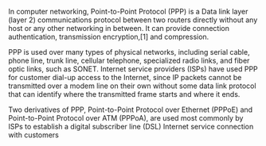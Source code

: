 In computer networking, Point-to-Point Protocol (PPP) is a Data link layer (layer 2) communications protocol between two routers directly without any host or any other networking in between. It can provide connection authentication, transmission encryption,[1] and compression.

PPP is used over many types of physical networks, including serial cable, phone line, trunk line, cellular telephone, specialized radio links, and fiber optic links, such as SONET. Internet service providers (ISPs) have used PPP for customer dial-up access to the Internet, since IP packets cannot be transmitted over a modem line on their own without some data link protocol that can identify where the transmitted frame starts and where it ends.

Two derivatives of PPP, Point-to-Point Protocol over Ethernet (PPPoE) and Point-to-Point Protocol over ATM (PPPoA), are used most commonly by ISPs to establish a digital subscriber line (DSL) Internet service connection with customers
